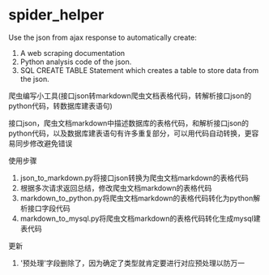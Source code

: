 # spider_helper

Use the json from ajax response to automatically create:
1. A web scraping documentation
2. Python analysis code of the json.
3. SQL CREATE TABLE Statement which creates a table to store data from the json.

爬虫编写小工具(接口json转markdown爬虫文档表格代码，转解析接口json的python代码，转数据库建表语句)

接口json，爬虫文档markdown中描述数据库的表格代码，和解析接口json的python代码，以及数据库建表语句有许多重复部分，可以用代码自动转换，更容易同步修改避免错误

使用步骤
1. json_to_markdown.py将接口json转换为爬虫文档markdown的表格代码
2. 根据多次请求返回总结，修改爬虫文档markdown的表格代码
3. markdown_to_python.py将爬虫文档markdown的表格代码转化为python解析接口字段代码
4. markdown_to_mysql.py将爬虫文档markdown的表格代码转化生成mysql建表代码

更新
1. '预处理'字段删除了，因为确定了类型就肯定要进行对应预处理以防万一
